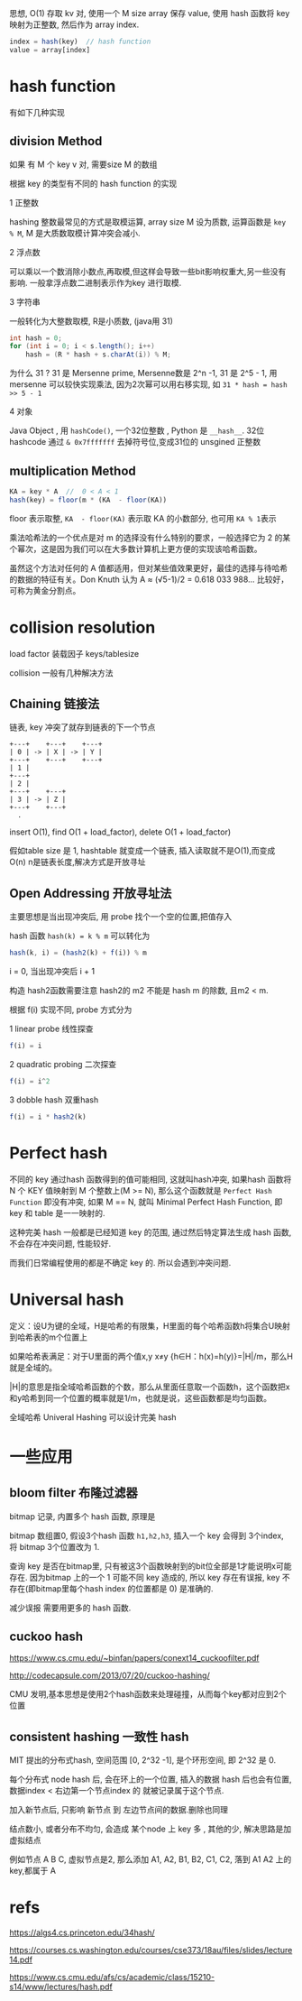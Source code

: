 思想, O(1) 存取 kv 对,  使用一个 M size array 保存 value, 使用 hash 函数将 key 映射为正整数, 然后作为 array index.
```js
index = hash(key)  // hash function
value = array[index]
```

# hash function
有如下几种实现

## division Method
如果 有 M 个 key v 对, 需要size M 的数组

根据 key 的类型有不同的 hash function 的实现

1 正整数

hashing 整数最常见的方式是取模运算, array size M 设为质数,  运算函数是 `key % M`,  M 是大质数取模计算冲突会减小.

2 浮点数

可以乘以一个数消除小数点,再取模,但这样会导致一些bit影响权重大,另一些没有影响.  一般拿浮点数二进制表示作为key 进行取模.

3 字符串

一般转化为大整数取模, R是小质数, (java用 31)
```java
int hash = 0;
for (int i = 0; i < s.length(); i++)
    hash = (R * hash + s.charAt(i)) % M;
```

为什么 31 ? 31 是 Mersenne prime, Mersenne数是 2^n -1, 31 是 2^5 - 1, 用 mersenne 可以较快实现乘法, 因为2次幂可以用右移实现, 如 `31 * hash = hash >> 5 - 1`


4 对象

Java Object , 用 `hashCode()`, 一个32位整数 , Python 是 `__hash__`.
32位hashcode 通过 `& 0x7fffffff` 去掉符号位,变成31位的 unsgined 正整数

## multiplication Method

```js
KA = key * A  //  0 < A < 1
hash(key) = floor(m * (KA  - floor(KA))
```
floor 表示取整, `KA  - floor(KA)` 表示取 KA 的小数部分, 也可用 `KA % 1`表示

乘法哈希法的一个优点是对 m 的选择没有什么特别的要求，一般选择它为 2 的某个幂次，这是因为我们可以在大多数计算机上更方便的实现该哈希函数。

虽然这个方法对任何的 A 值都适用，但对某些值效果更好，最佳的选择与待哈希的数据的特征有关。Don Knuth 认为 A ≈ (√5-1)/2 = 0.618 033 988... 比较好，可称为黄金分割点。


# collision resolution
 load factor 装载因子  keys/tablesize



collision 一般有几种解决方法

## Chaining 链接法
链表, key 冲突了就存到链表的下一个节点

```
+---+    +---+    +---+   
| 0 | -> | X | -> | Y |
+---+    +---+    +---+   
| 1 |
+---+
| 2 |
+---+    +---+
| 3 | -> | Z |
+---+    +---+
  . 
```
insert O(1), find O(1 + load_factor), delete O(1 + load_factor)


假如table size 是 1, hashtable 就变成一个链表, 插入读取就不是O(1),而变成 O(n) n是链表长度,解决方式是开放寻址

## Open Addressing 开放寻址法

主要思想是当出现冲突后, 用 probe 找个一个空的位置,把值存入

hash 函数 `hash(k) = k % m` 可以转化为
```js
hash(k, i) = (hash2(k) + f(i)) % m
``` 
i = 0, 当出现冲突后 i + 1

构造 hash2函数需要注意 hash2的 m2 不能是 hash m 的除数, 且m2 < m.


根据 f(i) 实现不同, probe 方式分为

1 linear probe 线性探查
```js
f(i) = i
```

2 quadratic probing 二次探查
```js
f(i) = i^2
```
3 dobble hash 双重hash
```js
f(i) = i * hash2(k)
```
#  Perfect hash
不同的 key 通过hash 函数得到的值可能相同, 这就叫hash冲突, 如果hash 函数将 N 个 KEY 值映射到 M 个整数上(M >= N), 那么这个函数就是  `Perfect Hash Function` 即没有冲突, 如果 M == N, 就叫 Minimal Perfect Hash Function, 即 key 和 table 是一一映射的.

这种完美 hash 一般都是已经知道 key 的范围, 通过然后特定算法生成 hash 函数, 不会存在冲突问题, 性能较好.

而我们日常编程使用的都是不确定 key 的. 所以会遇到冲突问题.



# Universal hash
定义：设U为键的全域，H是哈希的有限集，H里面的每个哈希函数h将集合U映射到哈希表的m个位置上

如果哈希表满足：对于U里面的两个值x,y x≠y {h∈H：h(x)=h(y)}=|H|/m，那么H就是全域的。

|H|的意思是指全域哈希函数的个数，那么从里面任意取一个函数h，这个函数把x和y哈希到同一个位置的概率就是1/m，也就是说，这些函数都是均匀函数。


全域哈希 Univeral Hashing 可以设计完美 hash


# 一些应用

## bloom filter 布隆过滤器
bitmap 记录,  内置多个 hash 函数, 原理是

bitmap 数组置0, 假设3个hash 函数 `h1,h2,h3`,  插入一个 key 会得到 3个index,   将 bitmap 3个位置改为 1.

查询 key 是否在bitmap里, 只有被这3个函数映射到的bit位全部是1才能说明x可能存在. 
因为bitmap 上的一个 1 可能不同 key 造成的, 所以 key 存在有误报,  key 不存在(即bitmap里每个hash index 的位置都是 0) 是准确的.

减少误报 需要用更多的 hash 函数.

## cuckoo hash  
https://www.cs.cmu.edu/~binfan/papers/conext14_cuckoofilter.pdf

http://codecapsule.com/2013/07/20/cuckoo-hashing/

CMU 发明,基本思想是使用2个hash函数来处理碰撞，从而每个key都对应到2个位置


## consistent hashing 一致性 hash
MIT 提出的分布式hash, 空间范围 [0, 2^32 -1], 是个环形空间, 即 2^32 是 0.

每个分布式 node hash 后, 会在环上的一个位置, 插入的数据 hash 后也会有位置, 数据index < 右边第一个节点index 的 就被记录属于这个节点.

加入新节点后, 只影响 新节点 到 左边节点间的数据.删除也同理

结点数小, 或者分布不均匀, 会造成 某个node 上 key 多 , 其他的少, 解决思路是加虚拟结点

例如节点 A B C, 虚拟节点是2, 那么添加 A1, A2, B1, B2, C1, C2, 落到 A1 A2 上的key,都属于 A

# refs
https://algs4.cs.princeton.edu/34hash/

https://courses.cs.washington.edu/courses/cse373/18au/files/slides/lecture14.pdf

https://www.cs.cmu.edu/afs/cs/academic/class/15210-s14/www/lectures/hash.pdf

